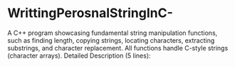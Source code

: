 # WrittingPerosnalStringInC-
A C++ program showcasing fundamental string manipulation functions, such as finding length, copying strings, locating characters, extracting substrings, and character replacement. All functions handle C-style strings (character arrays). Detailed Description (5 lines):
